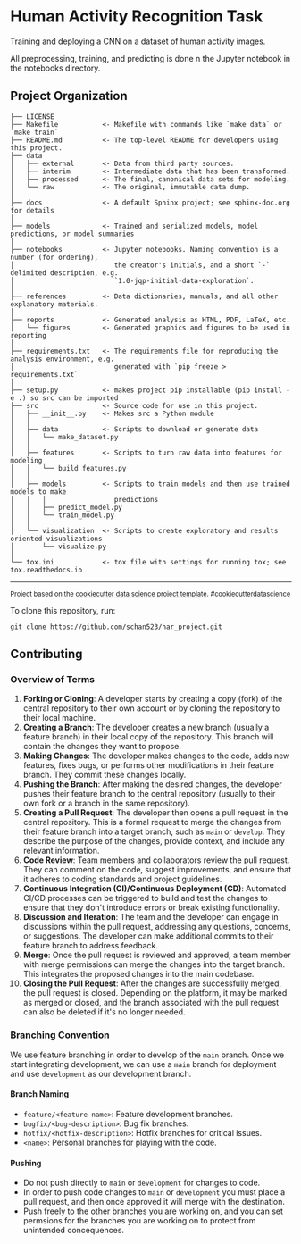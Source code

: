 Human Activity Recognition Task
==============================

Training and deploying a CNN on a dataset of human activity images.

All preprocessing, training, and predicting is done n the Jupyter notebook in the notebooks directory.

Project Organization
------------

    ├── LICENSE
    ├── Makefile           <- Makefile with commands like `make data` or `make train`
    ├── README.md          <- The top-level README for developers using this project.
    ├── data
    │   ├── external       <- Data from third party sources.
    │   ├── interim        <- Intermediate data that has been transformed.
    │   ├── processed      <- The final, canonical data sets for modeling.
    │   └── raw            <- The original, immutable data dump.
    │
    ├── docs               <- A default Sphinx project; see sphinx-doc.org for details
    │
    ├── models             <- Trained and serialized models, model predictions, or model summaries
    │
    ├── notebooks          <- Jupyter notebooks. Naming convention is a number (for ordering),
    │                         the creator's initials, and a short `-` delimited description, e.g.
    │                         `1.0-jqp-initial-data-exploration`.
    │
    ├── references         <- Data dictionaries, manuals, and all other explanatory materials.
    │
    ├── reports            <- Generated analysis as HTML, PDF, LaTeX, etc.
    │   └── figures        <- Generated graphics and figures to be used in reporting
    │
    ├── requirements.txt   <- The requirements file for reproducing the analysis environment, e.g.
    │                         generated with `pip freeze > requirements.txt`
    │
    ├── setup.py           <- makes project pip installable (pip install -e .) so src can be imported
    ├── src                <- Source code for use in this project.
    │   ├── __init__.py    <- Makes src a Python module
    │   │
    │   ├── data           <- Scripts to download or generate data
    │   │   └── make_dataset.py
    │   │
    │   ├── features       <- Scripts to turn raw data into features for modeling
    │   │   └── build_features.py
    │   │
    │   ├── models         <- Scripts to train models and then use trained models to make
    │   │   │                 predictions
    │   │   ├── predict_model.py
    │   │   └── train_model.py
    │   │
    │   └── visualization  <- Scripts to create exploratory and results oriented visualizations
    │       └── visualize.py
    │
    └── tox.ini            <- tox file with settings for running tox; see tox.readthedocs.io


--------

<p><small>Project based on the <a target="_blank" href="https://drivendata.github.io/cookiecutter-data-science/">cookiecutter data science project template</a>. #cookiecutterdatascience</small></p>

<p>To clone this repository, run:
    
    git clone https://github.com/schan523/har_project.git

</p>

## Contributing

### Overview of Terms

1. **Forking or Cloning**: A developer starts by creating a copy (fork) of the central repository to their own account or by cloning the repository to their local machine.
2. **Creating a Branch**: The developer creates a new branch (usually a feature branch) in their local copy of the repository. This branch will contain the changes they want to propose.
3. **Making Changes**: The developer makes changes to the code, adds new features, fixes bugs, or performs other modifications in their feature branch. They commit these changes locally.
4. **Pushing the Branch**: After making the desired changes, the developer pushes their feature branch to the central repository (usually to their own fork or a branch in the same repository).
5. **Creating a Pull Request**: The developer then opens a pull request in the central repository. This is a formal request to merge the changes from their feature branch into a target branch, such as `main` or `develop`. They describe the purpose of the changes, provide context, and include any relevant information.
6. **Code Review**: Team members and collaborators review the pull request. They can comment on the code, suggest improvements, and ensure that it adheres to coding standards and project guidelines.
7. **Continuous Integration (CI)/Continuous Deployment (CD)**: Automated CI/CD processes can be triggered to build and test the changes to ensure that they don't introduce errors or break existing functionality.
8. **Discussion and Iteration**: The team and the developer can engage in discussions within the pull request, addressing any questions, concerns, or suggestions. The developer can make additional commits to their feature branch to address feedback.
9. **Merge**: Once the pull request is reviewed and approved, a team member with merge permissions can merge the changes into the target branch. This integrates the proposed changes into the main codebase.
10. **Closing the Pull Request**: After the changes are successfully merged, the pull request is closed. Depending on the platform, it may be marked as merged or closed, and the branch associated with the pull request can also be deleted if it's no longer needed.

### Branching Convention

We use feature branching in order to develop of the `main` branch. Once we start integrating development, we can use a `main` branch for deployment and use `development` as our development branch. 

#### Branch Naming

- `feature/<feature-name>`: Feature development branches.
- `bugfix/<bug-description>`: Bug fix branches.
- `hotfix/<hotfix-description>`: Hotfix branches for critical issues.
- `<name>`: Personal branches for playing with the code.

#### Pushing

- Do not push directly to `main` or `development` for changes to code.
- In order to push code changes to `main` or `development` you must place a pull request, and then once approved it will merge with the destination. 
- Push freely to the other branches you are working on, and you can set permsions for the branches you are working on to protect from unintended concequences.  

